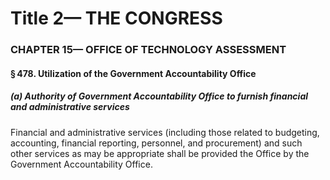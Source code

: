 
# Title 2— THE CONGRESS
### CHAPTER 15— OFFICE OF TECHNOLOGY ASSESSMENT
#### § 478. Utilization of the Government Accountability Office
##### (a) Authority of Government Accountability Office to furnish financial and administrative services

Financial and administrative services (including those related to budgeting, accounting, financial reporting, personnel, and procurement) and such other services as may be appropriate shall be provided the Office by the Government Accountability Office.
